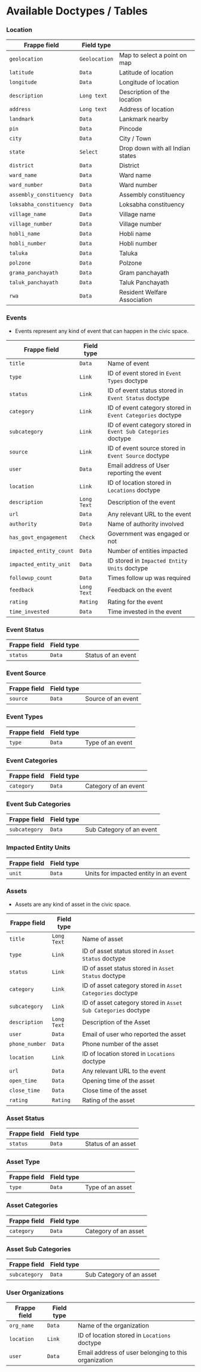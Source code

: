 # Available Doctypes / Tables


### Location

| Frappe field     | Field type|                                                                                                                                     |
|-----------|---------------|-------------------------------------------------------------------------------------------------------------------------------------|
| `geolocation`    | `Geolocation`     | Map to select a point on map |
| `latitude`    | `Data`     | Latitude of location |
| `longitude` | `Data`     | Longitude of location                                                                      |
| `description` | `Long text`     | Description of the location |
| `address` | `Long text`     | Address of location|
| `landmark`  | `Data`      | Lankmark nearby                                                                                  |
| `pin`  | `Data` | Pincode |
| `city`   | `Data`   |  City / Town |
| `state`    | `Select`   | Drop down with all Indian states |
| `district`  | `Data`   | District            |
| `ward_name`   | `Data`     | Ward name                                                                                                                 |
| `ward_number`  | `Data`     | Ward number|
| `assembly_constituency`  | `Data`     | Assembly constituency |
| `loksabha_constituency`  | `Data`     | Loksabha constituency |
| `village_name`  | `Data`     | Village name|
| `village_number`  | `Data`     | Village number |
| `hobli_name`  | `Data`     | Hobli name |
| `hobli_number`  | `Data`     | Hobli number |
| `taluka`  | `Data`     | Taluka |
| `polzone`  | `Data`     | Polzone |
| `grama_panchayath`  | `Data`     | Gram panchayath |
| `taluk_panchayath`  | `Data`     | Taluk Panchayath |
| `rwa`  | `Data`     | Resident Welfare Association |


### Events
* Events represent any kind of event that can happen in the civic space.

  
| Frappe field     | Field type |                                                                                                                                     |
|-----------------------------|---------------------|-------------------------------------------------------------------------------------------------------------------------------------|
| `title`    | `Data`     | Name of event |
| `type` | `Link`     | ID of event stored in `Event Types` doctype |
| `status`  | `Link` | ID of event status stored in `Event Status` doctype |
| `category`   | `Link`   | ID of event category stored in `Event Categories` doctype |
| `subcategory`   | `Link`   | ID of event category stored in `Event Sub Categories` doctype |
| `source`  | `Link`     | ID of event source stored in `Event Source` doctype |
| `user`  | `Data`      | Email address of User reporting the event |
| `location`    | `Link`   | ID of location stored in `Locations` doctype |
| `description`  | `Long Text`   | Description of the event            |
| `url`  | `Data`     | Any relevant URL to the event |
| `authority`  | `Data`     | Name of authority involved |
| `has_govt_engagement`  | `Check`     | Government was engaged or not |
| `impacted_entity_count` | `Data`     | Number of entities impacted |
| `impacted_entity_unit`  | `Data`     | ID stored in `Impacted Entity Units` doctype |
| `followup_count`  | `Data`     | Times follow up was required |
| `feedback`  | `Long Text`     | Feedback on the event |
| `rating`  | `Rating`     | Rating for the event |
| `time_invested`  | `Data`     | Time invested in the event |



### Event Status

| Frappe field     | Field type|                                                                                                                                     |
|---------------|--------------------------|------------------------|
| `status`    | `Data`     | Status of an event |


### Event Source

  
| Frappe field     | Field type|                                                                                                                                     |
|---------------|--------------------------|------------------------|
| `source`    | `Data`     | Source of an event |


### Event Types

| Frappe field     | Field type|                                                                                                                                     |
|---------------|--------------------------|------------------------|
| `type`    | `Data`     | Type of an event |


### Event Categories

| Frappe field     | Field type|                                                                                                                                     |
|---------------|--------------------------|------------------------|
| `category`    | `Data`     | Category of an event |


### Event Sub Categories

| Frappe field     | Field type|                                                                                                                                     |
|---------------|--------------------------|------------------------|
| `subcategory`    | `Data`     | Sub Category of an event |


### Impacted Entity Units

| Frappe field     | Field type|                                                                                                                                     |
|---------------|--------------------------|------------------------|
| `unit`    | `Data`     | Units for impacted entity in an event |


### Assets
* Assets are any kind of asset in the civic space.

| Frappe field     | Field type|                                                                                                                                     |
|--------------|-------------------|-------------------------------------------------------------------------------------------------------------------------------------|
| `title`    | `Long Text`     | Name of asset |
| `type` | `Link` | ID of asset status stored in `Asset Status` doctype |
| `status` | `Link` | ID of asset status stored in `Asset Status` doctype |
| `category`  | `Link`     | ID of asset category stored in `Asset Categories` doctype |
| `subcategory`  | `Link`     | ID of asset category stored in `Asset Sub Categories` doctype |
| `description`  | `Long Text`   | Description of the Asset            |
| `user` | `Data`     | Email of user who reported the asset |
| `phone_number`  | `Data`     | Phone number of the asset |
| `location` | `Link`     | ID of location stored in `Locations` doctype |
| `url`  | `Data`     | Any relevant URL to the event |
| `open_time`  | `Data`     | Opening time of the asset |
| `close_time`  | `Data`     | Close time of the asset |
| `rating`  | `Rating`     | Rating of the asset |


### Asset Status

| Frappe field     | Field type|                                                                                                                                     |
|---------------|--------------------------|------------------------|
| `status`    | `Data`     | Status of an asset |


### Asset Type

| Frappe field     | Field type|                                                                                                                                     |
|---------------|--------------------------|------------------------|
| `type`    | `Data`     | Type of an asset |


### Asset Categories

| Frappe field     | Field type|                                                                                                                                     |
|---------------|--------------------------|------------------------|
| `category`    | `Data`     | Category of  an asset |


### Asset Sub Categories

| Frappe field     | Field type|                                                                                                                                     |
|---------------|--------------------------|------------------------|
| `subcategory`    | `Data`     | Sub Category of an asset |

### User Organizations

| Frappe field     | Field type|                                                                                                                                     |
|---------------|--------------------------|------------------------|
| `org_name`    | `Data`     | Name of the organization |
| `location`    | `Link`     | ID of location stored in `Locations` doctype |
| `user`    | `Data`     | Email address of user belonging to this organization |
